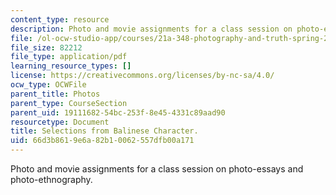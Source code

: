 ```yaml
---
content_type: resource
description: Photo and movie assignments for a class session on photo-essays and photo-ethnography.
file: /ol-ocw-studio-app/courses/21a-348-photography-and-truth-spring-2008/66d3b8619e6a82b10062557dfb00a171_MIT21A_348S08_balinese.pdf
file_size: 82212
file_type: application/pdf
learning_resource_types: []
license: https://creativecommons.org/licenses/by-nc-sa/4.0/
ocw_type: OCWFile
parent_title: Photos
parent_type: CourseSection
parent_uid: 19111682-54bc-253f-8e45-4331c89aad90
resourcetype: Document
title: Selections from Balinese Character.
uid: 66d3b861-9e6a-82b1-0062-557dfb00a171
---
```

Photo and movie assignments for a class session on photo-essays and photo-ethnography.